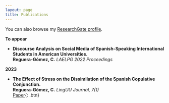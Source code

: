 ```yaml
---
layout: page
title: Publications
---
```


You can also browse my <a href="https://www.researchgate.net/profile/Cristina-Reguera-Gomez-2" target="_blank">ResearchGate profile</a>.
<br />

**To appear**

- **Discourse Analysis on Social Media of Spanish-Speaking International Students in American Universities.**  
  **Reguera-Gómez, C.** 
  *LAELPG 2022 Proceedings*

**2023**

- **The Effect of Stress on the Dissimilation of the Spanish Copulative Conjunction.**  
  **Reguera-Gómez, C.** 
  *LingUU Journal, 7(1)*  
  [Paper](https://linguujournal.nl/download/the-effect-of-stress-on-the-dissimilation-of-the-spanish-copulative-conjunction/){: .btn}

<!-- 
**Non-refereed project reports:**

- **Desh Raj**. *Semi-implicit variational inference for unsupervised acoustic unit discovery*.
    [PDF](/static/report/aud.pdf){: .btn}
- Tara Abrishami, **Desh Raj**, Noah Scribner, Vasileios Papaioannou. *Inference on Ohio redistricting maps from
Congressional 2016 elections*.
    [PDF](/static/report/ohio.pdf){: .btn}
- **Desh Raj**. *Estimating bounds for bit-truncated word embeddings*.
    [PDF](/static/report/bounds.pdf){: .btn}
- Venkat Arun, **Desh Raj**, Mrinal Tak, Sumeet Ranka. *Fine-grained readability estimation using language modeling*.
    [PDF](/static/report/readability.pdf){: .btn}
- **Desh Raj**, Kanhaiya Rathi. *A survey of probabilistic databases*. 
    [PDF](/static/report/dbms-survery.pdf){: .btn}
- **Desh Raj**, Abhilasha Sancheti, Mrinal Tak, Kunaal Jain. *Monitoring production line performance to reduce manufacturing failures*.
    [PDF](/static/report/bosch.pdf){: .btn}
- **Desh Raj**, Sumeet Ranka, Siddharth Kumar, Akashdeep Goswami, Samyak Kumbhalwar. *Spatial transformer networks*.
    [PDF](/static/report/stn.pdf){: .btn}

<br />  -->

